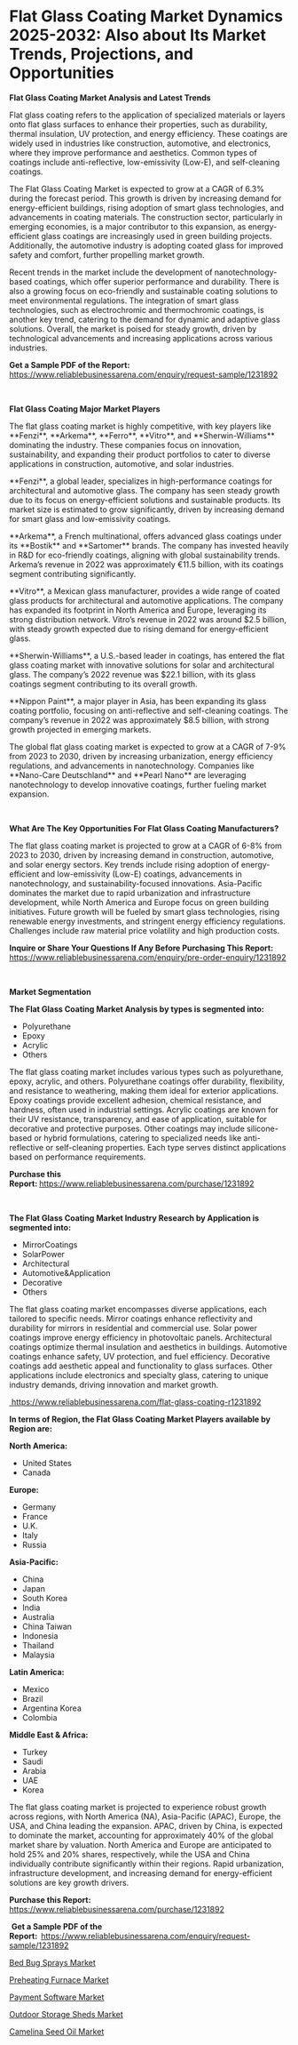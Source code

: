 <p><h1>Flat Glass Coating Market Dynamics 2025-2032: Also about Its Market Trends, Projections, and Opportunities</h1></p><p><strong>Flat Glass Coating Market Analysis and Latest Trends</strong></p>
<p><p>Flat glass coating refers to the application of specialized materials or layers onto flat glass surfaces to enhance their properties, such as durability, thermal insulation, UV protection, and energy efficiency. These coatings are widely used in industries like construction, automotive, and electronics, where they improve performance and aesthetics. Common types of coatings include anti-reflective, low-emissivity (Low-E), and self-cleaning coatings.</p><p>The Flat Glass Coating Market is expected to grow at a CAGR of 6.3% during the forecast period. This growth is driven by increasing demand for energy-efficient buildings, rising adoption of smart glass technologies, and advancements in coating materials. The construction sector, particularly in emerging economies, is a major contributor to this expansion, as energy-efficient glass coatings are increasingly used in green building projects. Additionally, the automotive industry is adopting coated glass for improved safety and comfort, further propelling market growth.</p><p>Recent trends in the market include the development of nanotechnology-based coatings, which offer superior performance and durability. There is also a growing focus on eco-friendly and sustainable coating solutions to meet environmental regulations. The integration of smart glass technologies, such as electrochromic and thermochromic coatings, is another key trend, catering to the demand for dynamic and adaptive glass solutions. Overall, the market is poised for steady growth, driven by technological advancements and increasing applications across various industries.</p></p>
<p><strong>Get a Sample PDF of the Report:&nbsp;</strong> <a href="https://www.reliablebusinessarena.com/enquiry/request-sample/1231892?utm_campaign=1943&utm_medium=2&utm_source=Github&utm_content=ia&utm_term=25012025&utm_id=flat-glass-coating">https://www.reliablebusinessarena.com/enquiry/request-sample/1231892</a></p>
<p>&nbsp;</p>
<p><strong>Flat Glass Coating Major Market Players</strong></p>
<p><p>The flat glass coating market is highly competitive, with key players like **Fenzi**, **Arkema**, **Ferro**, **Vitro**, and **Sherwin-Williams** dominating the industry. These companies focus on innovation, sustainability, and expanding their product portfolios to cater to diverse applications in construction, automotive, and solar industries.</p><p>**Fenzi**, a global leader, specializes in high-performance coatings for architectural and automotive glass. The company has seen steady growth due to its focus on energy-efficient solutions and sustainable products. Its market size is estimated to grow significantly, driven by increasing demand for smart glass and low-emissivity coatings.</p><p>**Arkema**, a French multinational, offers advanced glass coatings under its **Bostik** and **Sartomer** brands. The company has invested heavily in R&D for eco-friendly coatings, aligning with global sustainability trends. Arkema’s revenue in 2022 was approximately €11.5 billion, with its coatings segment contributing significantly.</p><p>**Vitro**, a Mexican glass manufacturer, provides a wide range of coated glass products for architectural and automotive applications. The company has expanded its footprint in North America and Europe, leveraging its strong distribution network. Vitro’s revenue in 2022 was around $2.5 billion, with steady growth expected due to rising demand for energy-efficient glass.</p><p>**Sherwin-Williams**, a U.S.-based leader in coatings, has entered the flat glass coating market with innovative solutions for solar and architectural glass. The company’s 2022 revenue was $22.1 billion, with its glass coatings segment contributing to its overall growth.</p><p>**Nippon Paint**, a major player in Asia, has been expanding its glass coating portfolio, focusing on anti-reflective and self-cleaning coatings. The company’s revenue in 2022 was approximately $8.5 billion, with strong growth projected in emerging markets.</p><p>The global flat glass coating market is expected to grow at a CAGR of 7-9% from 2023 to 2030, driven by increasing urbanization, energy efficiency regulations, and advancements in nanotechnology. Companies like **Nano-Care Deutschland** and **Pearl Nano** are leveraging nanotechnology to develop innovative coatings, further fueling market expansion.</p></p>
<p>&nbsp;</p>
<p><strong>What Are The Key Opportunities For Flat Glass Coating Manufacturers?</strong></p>
<p><p>The flat glass coating market is projected to grow at a CAGR of 6-8% from 2023 to 2030, driven by increasing demand in construction, automotive, and solar energy sectors. Key trends include rising adoption of energy-efficient and low-emissivity (Low-E) coatings, advancements in nanotechnology, and sustainability-focused innovations. Asia-Pacific dominates the market due to rapid urbanization and infrastructure development, while North America and Europe focus on green building initiatives. Future growth will be fueled by smart glass technologies, rising renewable energy investments, and stringent energy efficiency regulations. Challenges include raw material price volatility and high production costs.</p></p>
<p><strong>Inquire or Share Your Questions If Any Before Purchasing This Report:</strong> <a href="https://www.reliablebusinessarena.com/enquiry/pre-order-enquiry/1231892?utm_campaign=1943&utm_medium=2&utm_source=Github&utm_content=ia&utm_term=25012025&utm_id=flat-glass-coating">https://www.reliablebusinessarena.com/enquiry/pre-order-enquiry/1231892</a></p>
<p>&nbsp;</p>
<p><strong>Market Segmentation</strong></p>
<p><strong>The Flat Glass Coating Market Analysis by types is segmented into:</strong></p>
<p><ul><li>Polyurethane</li><li>Epoxy</li><li>Acrylic</li><li>Others</li></ul></p>
<p><p>The flat glass coating market includes various types such as polyurethane, epoxy, acrylic, and others. Polyurethane coatings offer durability, flexibility, and resistance to weathering, making them ideal for exterior applications. Epoxy coatings provide excellent adhesion, chemical resistance, and hardness, often used in industrial settings. Acrylic coatings are known for their UV resistance, transparency, and ease of application, suitable for decorative and protective purposes. Other coatings may include silicone-based or hybrid formulations, catering to specialized needs like anti-reflective or self-cleaning properties. Each type serves distinct applications based on performance requirements.</p></p>
<p><strong>Purchase this Report:&nbsp;</strong><a href="https://www.reliablebusinessarena.com/purchase/1231892?utm_campaign=1943&utm_medium=2&utm_source=Github&utm_content=ia&utm_term=25012025&utm_id=flat-glass-coating">https://www.reliablebusinessarena.com/purchase/1231892</a></p>
<p>&nbsp;</p>
<p><strong>The Flat Glass Coating Market Industry Research by Application is segmented into:</strong></p>
<p><ul><li>MirrorCoatings</li><li>SolarPower</li><li>Architectural</li><li>Automotive&Application</li><li>Decorative</li><li>Others</li></ul></p>
<p><p>The flat glass coating market encompasses diverse applications, each tailored to specific needs. Mirror coatings enhance reflectivity and durability for mirrors in residential and commercial use. Solar power coatings improve energy efficiency in photovoltaic panels. Architectural coatings optimize thermal insulation and aesthetics in buildings. Automotive coatings enhance safety, UV protection, and fuel efficiency. Decorative coatings add aesthetic appeal and functionality to glass surfaces. Other applications include electronics and specialty glass, catering to unique industry demands, driving innovation and market growth.</p></p>
<p><a href="https://www.reliablebusinessarena.com/flat-glass-coating-r1231892?utm_campaign=1943&utm_medium=2&utm_source=Github&utm_content=ia&utm_term=25012025&utm_id=flat-glass-coating">&nbsp;https://www.reliablebusinessarena.com/flat-glass-coating-r1231892</a></p>
<p><strong>In terms of Region, the Flat Glass Coating Market Players available by Region are:</strong></p>
<p>
    <p> <strong> North America: </strong>
        <ul>
            <li>United States</li>
            <li>Canada</li>
        </ul>
        </p> 
    <p> <strong> Europe: </strong>
        <ul>
            <li>Germany</li>
            <li>France</li>
            <li>U.K.</li>
            <li>Italy</li>
            <li>Russia</li>
        </ul>
        </p> 
    <p> <strong> Asia-Pacific: </strong>
        <ul>
            <li>China</li>
            <li>Japan</li>
            <li>South Korea</li>
            <li>India</li>
            <li>Australia</li>
            <li>China Taiwan</li>
            <li>Indonesia</li>
            <li>Thailand</li>
            <li>Malaysia</li>
        </ul>
        </p> 
    <p> <strong> Latin America: </strong>
        <ul>
            <li>Mexico</li>
            <li>Brazil</li>
            <li>Argentina Korea</li>
            <li>Colombia</li>
        </ul>
        </p> 
    <p> <strong> Middle East & Africa: </strong>
        <ul>
            <li>Turkey</li>
            <li>Saudi</li>
            <li>Arabia</li>
            <li>UAE</li>
            <li>Korea</li>
        </ul>
    </p>
    </p>
<p><p>The flat glass coating market is projected to experience robust growth across regions, with North America (NA), Asia-Pacific (APAC), Europe, the USA, and China leading the expansion. APAC, driven by China, is expected to dominate the market, accounting for approximately 40% of the global market share by valuation. North America and Europe are anticipated to hold 25% and 20% shares, respectively, while the USA and China individually contribute significantly within their regions. Rapid urbanization, infrastructure development, and increasing demand for energy-efficient solutions are key growth drivers.</p></p>
<p><strong>Purchase this Report: </strong><a href="https://www.reliablebusinessarena.com/purchase/1231892?utm_campaign=1943&utm_medium=2&utm_source=Github&utm_content=ia&utm_term=25012025&utm_id=flat-glass-coating">https://www.reliablebusinessarena.com/purchase/1231892</a></p>
<p>&nbsp;<strong>Get a Sample PDF of the Report:&nbsp;&nbsp;</strong><a href="https://www.reliablebusinessarena.com/enquiry/request-sample/1231892?utm_campaign=1943&utm_medium=2&utm_source=Github&utm_content=ia&utm_term=25012025&utm_id=flat-glass-coating">https://www.reliablebusinessarena.com/enquiry/request-sample/1231892</a></p>
<p><strong></strong></p>
<p><p><a href="https://www.linkedin.com/pulse/bed-bug-sprays-market-analysis-striking-cagr-97-from-2025-2032-yfdvc?utm_campaign=1943&utm_medium=2&utm_source=Github&utm_content=ia&utm_term=25012025&utm_id=flat-glass-coating">Bed Bug Sprays Market</a></p><p><a href="https://www.linkedin.com/pulse/preheating-furnace-market-forecasted-using-segmentation-wenfe?utm_campaign=1943&utm_medium=2&utm_source=Github&utm_content=ia&utm_term=25012025&utm_id=flat-glass-coating">Preheating Furnace Market</a></p><p><a href="https://www.linkedin.com/pulse/payment-software-market-trends-projected-cagr-55-from-2pkce?utm_campaign=1943&utm_medium=2&utm_source=Github&utm_content=ia&utm_term=25012025&utm_id=flat-glass-coating">Payment Software Market</a></p><p><a href="https://www.linkedin.com/pulse/outdoor-storage-sheds-market-evolution-global-trends-regional-d6tlc?utm_campaign=1943&utm_medium=2&utm_source=Github&utm_content=ia&utm_term=25012025&utm_id=flat-glass-coating">Outdoor Storage Sheds Market</a></p><p><a href="https://www.linkedin.com/pulse/positive-outlook-camelina-seed-oil-market-trend-analysis-lh4de?utm_campaign=1943&utm_medium=2&utm_source=Github&utm_content=ia&utm_term=25012025&utm_id=flat-glass-coating">Camelina Seed Oil Market</a></p></p>